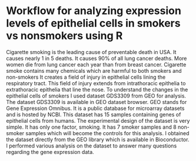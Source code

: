 # Workflow for analyzing expression levels of epithelial cells in smokers vs nonsmokers using R

Cigarette smoking is the leading cause of preventable death in USA. 
It causes nearly 1 in 5 deaths. It causes 90% of all lung cancer deaths. 
More women die from lung cancer each year than from breast cancer. 
Cigarette smoke contains many chemicals which are harmful to both smokers and non-smokers 
It creates a field of injury in epithelial cells lining the respiratory tract. 
This field of injury extends from intrathoracic epithelia to extrathoracic epithelia that line the nose.
To understand the changes in the epithelial cells of smokers I used dataset GDS3309 from GEO for analysis. 
The dataset GDS3309 is available in GEO dataset browser. 
GEO stands for Gene Expression Omnibus. It is a public database for microarray datasets and is hosted by NCBI. 
This dataset has 15 samples containing genes of epithelial cells from humans.
The experimental design of the dataset is very simple. It has only one factor, smoking. 
It has 7 smoker samples and 8 non-smoker samples which will become the controls for this analysis. 
I obtained the dataset directly from the GEO library which is available in Bioconductor. 
I performed various analysis on the dataset to answer many questions regarding the gene expression data. 
